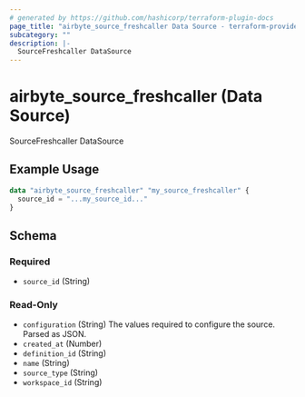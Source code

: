 ```yaml
---
# generated by https://github.com/hashicorp/terraform-plugin-docs
page_title: "airbyte_source_freshcaller Data Source - terraform-provider-airbyte"
subcategory: ""
description: |-
  SourceFreshcaller DataSource
---
```


# airbyte_source_freshcaller (Data Source)

SourceFreshcaller DataSource

## Example Usage

```terraform
data "airbyte_source_freshcaller" "my_source_freshcaller" {
  source_id = "...my_source_id..."
}
```

<!-- schema generated by tfplugindocs -->
## Schema

### Required

- `source_id` (String)

### Read-Only

- `configuration` (String) The values required to configure the source. Parsed as JSON.
- `created_at` (Number)
- `definition_id` (String)
- `name` (String)
- `source_type` (String)
- `workspace_id` (String)
